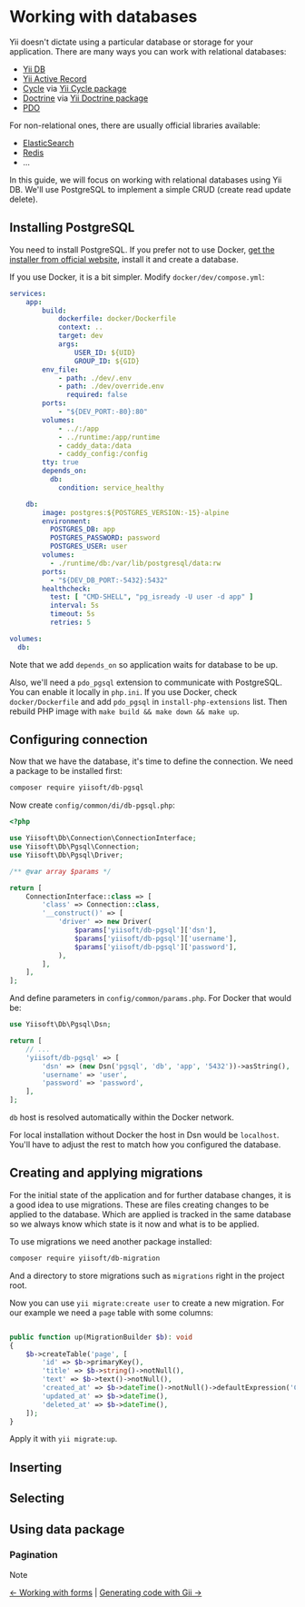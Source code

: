 # Working with databases

Yii doesn't dictate using a particular database or storage for your
application.  There are many ways you can work with relational databases:

- [Yii DB](https://github.com/yiisoft/db)
- [Yii Active Record](https://github.com/yiisoft/active-record)
- [Cycle](https://github.com/cycle) via [Yii Cycle
  package](https://github.com/yiisoft/yii-cycle)
- [Doctrine](https://www.doctrine-project.org/) via [Yii Doctrine
  package](https://github.com/stargazer-team/yii-doctrine)
- [PDO](https://www.php.net/manual/en/book.pdo.php)

For non-relational ones, there are usually official libraries available:

- [ElasticSearch](https://github.com/elastic/elasticsearch-php)
- [Redis](https://redis.io/docs/clients/#php)
- ...

In this guide, we will focus on working with relational databases using Yii
DB. We'll use PostgreSQL to implement a simple CRUD (create read update
delete).

## Installing PostgreSQL

You need to install PostgreSQL. If you prefer not to use Docker, [get the
installer from official website](https://www.postgresql.org/download/),
install it and create a database.

If you use Docker, it is a bit simpler. Modify `docker/dev/compose.yml`:


```yaml
services:
    app:
        build:
            dockerfile: docker/Dockerfile
            context: ..
            target: dev
            args:
                USER_ID: ${UID}
                GROUP_ID: ${GID}
        env_file:
            - path: ./dev/.env
            - path: ./dev/override.env
              required: false
        ports:
            - "${DEV_PORT:-80}:80"
        volumes:
            - ../:/app
            - ../runtime:/app/runtime
            - caddy_data:/data
            - caddy_config:/config
        tty: true
        depends_on:
          db:
            condition: service_healthy

    db:
        image: postgres:${POSTGRES_VERSION:-15}-alpine
        environment:
          POSTGRES_DB: app
          POSTGRES_PASSWORD: password
          POSTGRES_USER: user
        volumes:
          - ./runtime/db:/var/lib/postgresql/data:rw
        ports:
          - "${DEV_DB_PORT:-5432}:5432"
        healthcheck:
          test: [ "CMD-SHELL", "pg_isready -U user -d app" ]
          interval: 5s
          timeout: 5s
          retries: 5

volumes:
  db:
```

Note that we add `depends_on` so application waits for database to be up.

Also, we'll need a `pdo_pgsql` extension to communicate with PostgreSQL. You
can enable it locally in `php.ini`.  If you use Docker, check
`docker/Dockerfile` and add `pdo_pgsql` in `install-php-extensions`
list. Then rebuild PHP image with `make build && make down && make up`.

## Configuring connection

Now that we have the database, it's time to define the connection. We need a
package to be installed first:

```sh
composer require yiisoft/db-pgsql
```

Now create `config/common/di/db-pgsql.php`:

```php
<?php

use Yiisoft\Db\Connection\ConnectionInterface;
use Yiisoft\Db\Pgsql\Connection;
use Yiisoft\Db\Pgsql\Driver;

/** @var array $params */

return [
    ConnectionInterface::class => [
        'class' => Connection::class,
        '__construct()' => [
            'driver' => new Driver(
                $params['yiisoft/db-pgsql']['dsn'],
                $params['yiisoft/db-pgsql']['username'],
                $params['yiisoft/db-pgsql']['password'],
            ),
        ],
    ],
];
```

And define parameters in `config/common/params.php`. For Docker that would
be:

```php
use Yiisoft\Db\Pgsql\Dsn;

return [
    // ...
    'yiisoft/db-pgsql' => [
        'dsn' => (new Dsn('pgsql', 'db', 'app', '5432'))->asString(),
        'username' => 'user',
        'password' => 'password',
    ],
];
```

`db` host is resolved automatically within the Docker network.

For local installation without Docker the host in Dsn would be
`localhost`. You'll have to adjust the rest to match how you configured the
database.

## Creating and applying migrations

For the initial state of the application and for further database changes,
it is a good idea to use migrations. These are files creating changes to be
applied to the database. Which are applied is tracked in the same database
so we always know which state is it now and what is to be applied.

To use migrations we need another package installed:

```sh
composer require yiisoft/db-migration
```

And a directory to store migrations such as `migrations` right in the
project root.

Now you can use `yii migrate:create user` to create a new migration. For our
example we need a `page` table with some columns:

```php

public function up(MigrationBuilder $b): void
{
    $b->createTable('page', [
        'id' => $b->primaryKey(),
        'title' => $b->string()->notNull(),
        'text' => $b->text()->notNull(),
        'created_at' => $b->dateTime()->notNull()->defaultExpression('CURRENT_TIMESTAMP'),
        'updated_at' => $b->dateTime(),
        'deleted_at' => $b->dateTime(),
    ]);
}
```

Apply it with `yii migrate:up`.

## Inserting

## Selecting

## Using data package

### Pagination

> [!NOTE]
> [← Working with forms](forms.md) |
> [Generating code with Gii →](gii.md)
